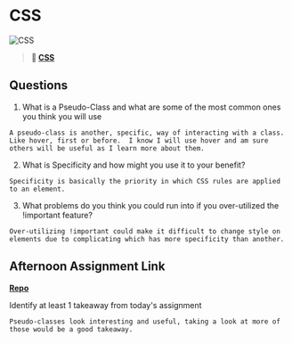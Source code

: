 # CSS

![CSS](https://bcw.blob.core.windows.net/public/cssUnit/1411879719053976)

> **📖 [CSS](https://codeworksacademy.com/fs-student-guide/resources/wk1/03-CSS)**

## Questions

1. What is a Pseudo-Class and what are some of the most common ones you think you will use
````
A pseudo-class is another, specific, way of interacting with a class.  Like hover, first or before.  I know I will use hover and am sure others will be useful as I learn more about them.
````

2. What is Specificity and how might you use it to your benefit?
````
Specificity is basically the priority in which CSS rules are applied to an element.
````

3. What problems do you think you could run into if you over-utilized the !important feature?
````
Over-utilizing !important could make it difficult to change style on elements due to complicating which has more specificity than another.
````

## Afternoon Assignment Link

**[Repo](https://github.com/coombsab/bcw-cool-site)**

Identify at least 1 takeaway from today's assignment
````
Pseudo-classes look interesting and useful, taking a look at more of those would be a good takeaway.
````
